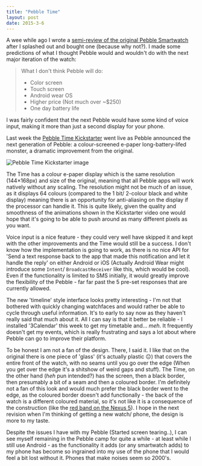 ```yaml
---
title: "Pebble Time"
layout: post
date: 2015-3-6
---
```


A wee while ago I wrote a [semi-review of the original Pebble Smartwatch](/2015/01/25/smartwatch/) after I splashed out and bought one (because why not?). I made some predictions of what I thought Pebble would and wouldn't do with the next major iteration of the watch:

> What I don't think Pebble will do:
> 
> + Color screen
> + Touch screen
> + Android wear OS
> + Higher price (Not much over ~$250)
> + One day battery life

I was fairly confident that the next Pebble would have some kind of voice input, making it more than just a second display for your phone.

Last week the [Pebble Time Kickstarter](https://www.kickstarter.com/projects/597507018/pebble-time-awesome-smartwatch-no-compromises) went live as Pebble announced the next generation of Pebble: a colour-screened e-paper long-battery-lifed monster, a dramatic improvement from the original.

![Pebble Time Kickstarter image](https://d15chbti7ht62o.cloudfront.net/assets/003/333/724/a361fd85680fccb17de65c13aa3e73bd_large.png?1424787068)

The Time has a colour e-paper display which is the same resolution (144×168px) and size of the original, meaning that all Pebble apps will work natively without any scaling. The resolution might not be much of an issue, as it displays 64 colours (compared to the 1 bit/ 2-colour black and white display) meaning there is an opportunity for anti-aliasing on the display if the processor can handle it. This is quite likely, given the quality and smoothness of the animations shown in the Kickstarter video one would hope that it's going to be able to push around as many different pixels as you want.

Voice input is a nice feature - they could very well have skipped it and kept with the other improvements and the Time would still be a success. I don't know how the implementation is going to work, as there is no nice API for 'Send a text response back to the app that made this notification and let it handle the reply' on either Android or iOS (Actually Android Wear might introduce some `Intent`/ `BroadcastReceiver` like this, which would be cool). Even if the functionality is limited to SMS initially, it would greatly improve the flexibility of the Pebble - far far past the 5 pre-set responses that are currently allowed.

The new 'timeline' style interface looks pretty interesting - I'm not that bothered with quickly changing watchfaces and would rather be able to cycle through useful information. It's to early to say now as they haven't really said that much about it. All I can say is that it better be reliable - I installed '3Calendar' this week to get my timetable and... _meh_. It frequently doesn't get my events, which is really frustrating and says a lot about where Pebble can go to improve their platform.

To be honest I am not a fan of the design. There, I said it. I like that on the original there is one piece of 'glass' (it's actually plastic 😐) that covers the entire front of the watch, with no seams until you go over the edge (When you get over the edge it's a shitshow of weird gaps and stuff). The Time, on the other hand (_heh_ pun intended?) has the screen, then a black border, then presumably a bit of a seam and then a coloured border. I'm definitely not a fan of this look and would much prefer the black border went to the edge, as the coloured border doesn't add functionally - the back of the watch is a different coloured material, so it's not like it is a consequence of the construction (like the [red band on the Nexus 5](http://www.ubergizmo.com/wp-content/uploads/2014/02/google-nexus-5-red-009-640x359.jpg)). I hope in the next revision when I'm thinking of getting a new watch/ phone, the design is more to my taste.

Despite the issues I have with my Pebble (Started screen tearing..), I can see myself remaining in the Pebble camp for quite a while - at least while I still use Android - as the functionality it adds (or any smartwatch adds) to my phone has become so ingrained into my use of the phone that I would feel a bit lost without it. Phones that make noises seem so 2000's.